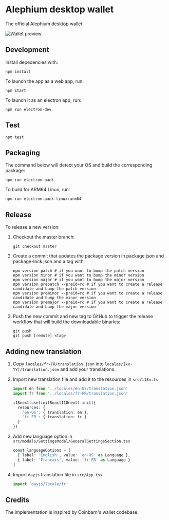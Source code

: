 # Alephium desktop wallet

The official Alephium desktop wallet.

![Wallet preview](https://user-images.githubusercontent.com/1579899/161780937-94cdf21b-6895-407b-83ab-94103d359bce.png)

## Development

Install depedencies with:

```shell
npm install
```

To launch the app as a web app, run:

```shell
npm start
```

To launch it as an electron app, run:

```shell
npm run electron-dev
```

## Test

```shell
npm test
```

## Packaging

The command below will detect your OS and build the corresponding package:

```shell
npm run electron-pack
```

To build for ARM64 Linux, run:

```shell
npm run electron-pack-linux:arm64
```

## Release

To release a new version:

1. Checkout the master branch:
   ```shell
   git checkout master
   ```
2. Create a commit that updates the package version in package.json and package-lock.json and a tag with:
   ```shell
   npm version patch # if you want to bump the patch version
   npm version minor # if you want to bump the minor version
   npm version major # if you want to bump the major version
   npm version prepatch --preid=rc # if you want to create a release candidate and bump the patch version
   npm version preminor --preid=rc # if you want to create a release candidate and bump the minor version
   npm version premajor --preid=rc # if you want to create a release candidate and bump the major version
   ```
3. Push the new commit and new tag to GitHub to trigger the release workflow that will build the downloadable binaries:

   ```shell
   git push
   git push [remote] <tag>
   ```

## Adding new translation

1. Copy `locales/fr-FR/translation.json` into `locales/[xx-YY]/translation.json` and add your translations.
2. Import new translation file and add it to the resources in `src/i18n.ts`

   ```ts
   import en from '../locales/en-US/translation.json'
   import fr from '../locales/fr-FR/translation.json'

   i18next.use(initReactI18next).init({
     resources: {
       'en-US': { translation: en },
       'fr-FR': { translation: fr }
     }
   })
   ```

3. Add new language option in `src/modals/SettingsModal/GeneralSettingsSection.tsx`

   ```ts
   const languageOptions = [
     { label: 'English', value: 'en-US' as Language },
     { label: 'Français', value: 'fr-FR' as Language }
   ]
   ```

4. Import `dayjs` translation file in `src/App.tsx`

   ```ts
   import 'dayjs/locale/fr'
   ```

## Credits

The implementation is inspired by Coinbarn's wallet codebase.
